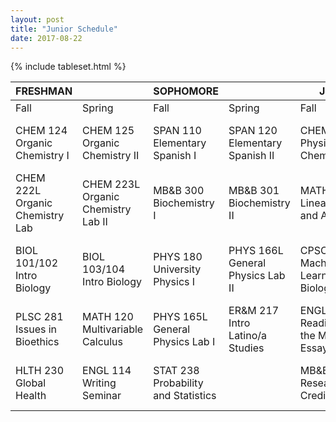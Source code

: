 ```yaml
---
layout: post
title: "Junior Schedule"
date: 2017-08-22
---
```


{% include tableset.html %}

| FRESHMAN                        |                                    | SOPHOMORE                           |                                  | JUNIOR                                    |                                   |
|---------------------------------|------------------------------------|-------------------------------------|----------------------------------|-------------------------------------------|-----------------------------------|
| Fall                      | Spring                         | Fall                          | Spring                       | Fall                                | Spring                        |
| CHEM 124 Organic Chemistry I    | CHEM 125 Organic Chemistry II      | SPAN 110 Elementary Spanish I       | SPAN 120 Elementary Spanish II   | CHEM 332 Physical Chemistry               | STAT 242b Theory of Statistics    |
| CHEM 222L Organic Chemistry Lab | CHEM 223L Organic Chemistry Lab II | MB&B 300 Biochemistry I             | MB&B 301 Biochemistry II         | MATH 222 Linear Algebra and Apps          | MB&B 452b Biological Data Science |
| BIOL 101/102 Intro Biology      | BIOL 103/104 Intro Biology         | PHYS 180 University Physics I       | PHYS 166L General Physics Lab II | CPSC 453 Machine Learning in Biology            | STAT 230b Intro to Data Analysis  |
| PLSC 281 Issues in Bioethics    | MATH 120 Multivariable Calculus    | PHYS 165L General Physics Lab I     | ER&M 217 Intro Latino/a Studies  | ENGL 120 Reading/Writing the Modern Essay | PHYS 181 University Physics II    |
| HLTH 230 Global Health      | ENGL 114 Writing Seminar           | STAT 238 Probability and Statistics |                                  | MB&B 470 Research for Credit              | MB&B 471 Research for Credit      |

